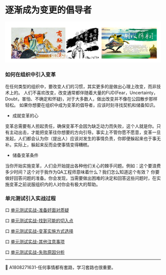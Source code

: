 
# 逐渐成为变更的倡导者

![](../resFiles/r3/变更.png)



### 如何在组织中引入变革

在任何类型的组织中，要改变人们的习惯，其实更多的是做出心理上改变，而非技术上的。
人们不喜欢改变，改变通常都伴随着大量的FUD(Fear，Uncertainty，Doubt，害怕、不确定和怀疑)，对于大多数人，做出改变并不像在公园散步那样轻松。
如果你想要在组织中成为变革的倡导者，应该时刻寻找契机和储备知识。

- 成就变革的心

变革总需要有人担起责任，确保变革不会因为缺乏动力而失败，这个人就是你。只有主动出击，才能把变革往你想要的方向引导。事实上不管你愿不愿意，变革一旦发起，人们都会认为你（提出人）应该对发生的事情负责，你即便躲起来也于事无补。实际上，躲起来反而会使事情变得糟糕。

- 储备变革条件

当你开始实施变革，人们会开始提出各种他们关心的棘手问题。例如：这个要浪费多少时间？这个对于我作为QA工程师意味着什么？我们怎么知道这个有效？
你要做好回答问题的准备。你会发现，当需要做出困难的决定和回答这些问题时，在实施变革之前说服组织内的人对你会有极大的帮助。


### 单元测试引入实战过程

口  [单元测试实战-准备好面对质疑](books/逐渐成为变革的倡导者-准备好面对质疑.md)

口  [单元测试实战-找到可能的切入点](books/逐渐成为变革的倡导者-找到可能的切入点.md)

口  [单元测试实战-变革实施方式选择](books/逐渐成为变革的倡导者-变革实施方式选择.md)

口  [单元测试实战-其他注意事项](books/逐渐成为变革的倡导者-其他注意事项.md)

口  [单元测试实战-失败原因分析](books/逐渐成为变革的倡导者-失败原因分析.md)

* * *
:bell: A1808271631-任何事情都有套路，学习套路也很重要。
